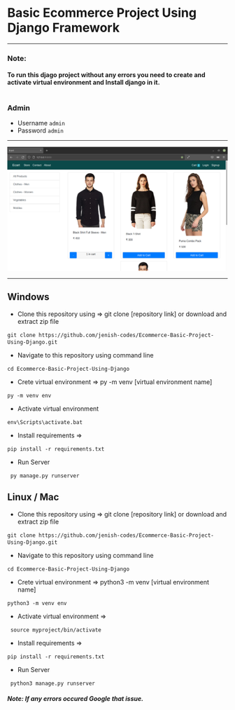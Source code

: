 # Basic Ecommerce Project Using Django Framework
---
### Note:
#### To run this djago project without any errors you need to create and activate virtual environment and Install django in it. 
#
### Admin
- Username ```admin```
- Password ```admin```  

---
![Index Page](./readme-src/index.png)

---
## Windows


- Clone this repository using  => git clone [repository link] or download and extract zip file
```
git clone https://github.com/jenish-codes/Ecommerce-Basic-Project-Using-Django.git
```

- Navigate to this repository using command line
```
cd Ecommerce-Basic-Project-Using-Django
```

- Crete virtual environment => py -m venv [virtual environment name]
```
py -m venv env
```
 - Activate virtual environment
 ```
 env\Scripts\activate.bat
 ```

 - Install requirements => 
 ```
 pip install -r requirements.txt
 ```
 - Run Server
 ```
  py manage.py runserver
 ```

 ## Linux / Mac


- Clone this repository using  => git clone [repository link] or download and extract zip file
```
git clone https://github.com/jenish-codes/Ecommerce-Basic-Project-Using-Django.git
```

- Navigate to this repository using command line
```
cd Ecommerce-Basic-Project-Using-Django
```

- Crete virtual environment => python3 -m venv [virtual environment name]
```
python3 -m venv env
``` 
 - Activate virtual environment => 
 ```
  source myproject/bin/activate
  ```

 - Install requirements => 
 ```
 pip install -r requirements.txt
 ```
- Run Server
 ```
  python3 manage.py runserver
 ```




 ##### Note: If any errors occured Google that issue. 
